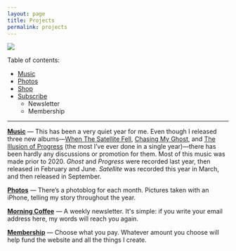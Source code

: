 ```yaml
---
layout: page
title: Projects
permalink: projects
---
```


![][image-1]

Table of contents:

- [Music][1]
- [Photos][2]
- [Shop][3]
- [Subscribe][4]
	- Newsletter
	- Membership

---- 

**[Music][5]** — This has been a very quiet year for me. Even though I released three new albums—[When The Satellite Fell][6], [Chasing My Ghost][7], and [The Illusion of Progress][8] (the most I’ve ever done in a single year)—there has been hardly any discussions or promotion for them. Most of this music was made prior to 2020. *Ghost* and *Progress* were recorded last year, then released in February and June. *Satellite* was recorded this year in March, and then released in September.

**[Photos][9]** — There’s a photoblog for each month. Pictures taken with an iPhone, telling my story throughout the year.

**[Morning Coffee][10]** — A weekly newsletter. It's simple: if you write your email address here, my words will reach you again.

**[Membership][11]** — Choose what you pay. Whatever amount you choose will help fund the website and all the things I create.

[1]:	music
[2]:	photos
[3]:	shop
[4]:	subscribe
[5]:	music
[6]:	satellite
[7]:	ghost
[8]:	progress
[9]:	photos
[10]:	subscribe
[11]:	subscribe

[image-1]:	https://i.imgur.com/WdJmpta.png